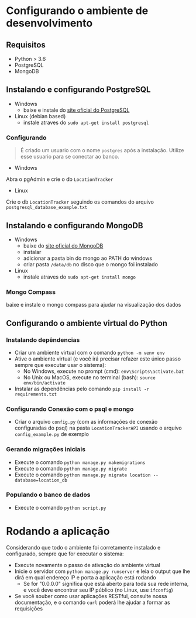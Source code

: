 # Configurando o ambiente de desenvolvimento
## Requisitos
- Python > 3.6
- PostgreSQL 
- MongoDB

## Instalando e configurando PostgreSQL
- Windows
  - baixe e instale do [site oficial do PostgreSQL](https://www.postgresql.org/download/)
- Linux (debian based)
  - instale atraves do `sudo apt-get install postgresql`
### Configurando
> É criado um usuario com o nome `postgres` após a instalação. Utilize esse usuario para se conectar ao banco.
- Windows

Abra o pgAdmin e crie o db `LocationTracker`
- Linux

Crie o db `LocationTracker` seguindo os comandos do arquivo `postgresql_database_example.txt`

## Instalando e configurando MongoDB
- Windows
  - baixe do [site oficial do MongoDB](https://www.mongodb.com/download-center#community)
  - instalar
  - adicionar a pasta bin do mongo ao PATH do windows
  - criar pasta `/data/db` no disco que o mongo foi instalado
- Linux 
  - instale atraves do `sudo apt-get install mongo`

### Mongo Compass
baixe e instale o mongo compass para ajudar na visualização dos dados

## Configurando o ambiente virtual do Python
### Instalando depêndencias
- Criar um ambiente virtual com o comando `python -m venv env`
- Ative o ambiente virtual (e você irá precisar refazer este único passo sempre que executar usar o sistema):
    - No Windows, execute no prompt (cmd): `env\Scripts\activate.bat`
    - No Unix ou MacOS, execute no terminal (bash): `source env/bin/activate`
- Instalar as dependências pelo comando `pip install -r requirements.txt`
### Configurando Conexão com o psql e mongo
- Criar o arquivo `config.py` (com as informações de conexão configuradas do psql) na pasta `LocationTrackerAPI` usando o arquivo `config_example.py` de exemplo
### Gerando migrações iniciais
- Execute o comando `python manage.py makemigrations`
- Execute o comando `python manage.py migrate`
- Execute o comando `python manage.py migrate location --database=location_db`
### Populando o banco de dados
- Execute o comando `python script.py`

# Rodando a aplicação
Considerando que todo o ambiente foi corretamente instalado e configurado, sempre que for executar o sistema:
- Execute novamente o passo de ativação do ambiente virtual
- Inicie o servidor com `python manage.py runserver` e leia o output que lhe dirá em qual endereço IP e porta a aplicação está rodando
    - Se for "0.0.0.0" significa que está aberto para toda sua rede interna, e você deve encontrar seu IP público (no Linux, use ```ifconfig```)
- Se você souber como usar aplicações RESTful, consulte nossa documentação, e o comando ```curl``` poderá lhe ajudar a formar as requisições
